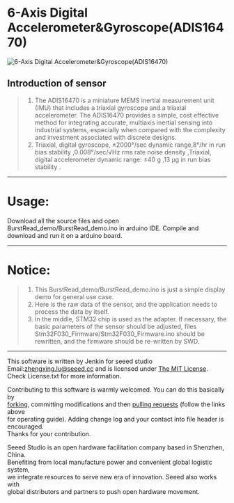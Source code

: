 6-Axis Digital Accelerometer&Gyroscope(ADIS16470)
=================================  

![6-Axis Digital Accelerometer&Gyroscope(ADIS16470)](https://github.com/linux-downey/Grove_touch_sensor_MPR121/blob/master/MPR121_module.png)  


Introduction of sensor
----------------------------  
>1.  The ADIS16470 is a miniature MEMS inertial measurement unit (IMU) that includes a triaxial gyroscope and a triaxial accelerometer. The ADIS16470 provides a simple, cost effective method for integrating accurate, multiaxis inertial sensing into industrial systems, especially when compared with the complexity and investment associated with discrete designs.
>2.  Triaxial, digital gyroscope, ±2000°/sec dynamic range,8°/hr in run bias stability ,0.008°/sec/√Hz rms rate noise density ,Triaxial, digital accelerometer dynamic range: ±40 g ,13 µg in run bias stability .

***
Usage:
==========  
Download all the source files and open BurstRead_demo/BurstRead_demo.ino in arduino IDE. Compile and download and run it on a arduino board.

****
Notice:
=========
>1. This BurstRead_demo/BurstRead_demo.ino is just a simple display demo for general use case.
>2. Here is the raw data of the sensor, and the application needs to process the data by itself.
>3. In the middle, STM32 chip is used as the adapter. If necessary, the basic parameters of the sensor should be adjusted, files Stm32F030_Firmware/Stm32F030_Firmware.ino should be rewritten, and the firmware should be re-written by SWD.



***
This software is written by Jenkin for seeed studio<br>
Email:zhengxing.lu@seeed.cc
and is licensed under [The MIT License](http://opensource.org/licenses/mit-license.php). Check License.txt for more information.<br>

Contributing to this software is warmly welcomed. You can do this basically by<br>
[forking](https://help.github.com/articles/fork-a-repo), committing modifications and then [pulling requests](https://help.github.com/articles/using-pull-requests) (follow the links above<br>
for operating guide). Adding change log and your contact into file header is encouraged.<br>
Thanks for your contribution.

Seeed Studio is an open hardware facilitation company based in Shenzhen, China. <br>
Benefiting from local manufacture power and convenient global logistic system, <br>
we integrate resources to serve new era of innovation. Seeed also works with <br>
global distributors and partners to push open hardware movement.<br>